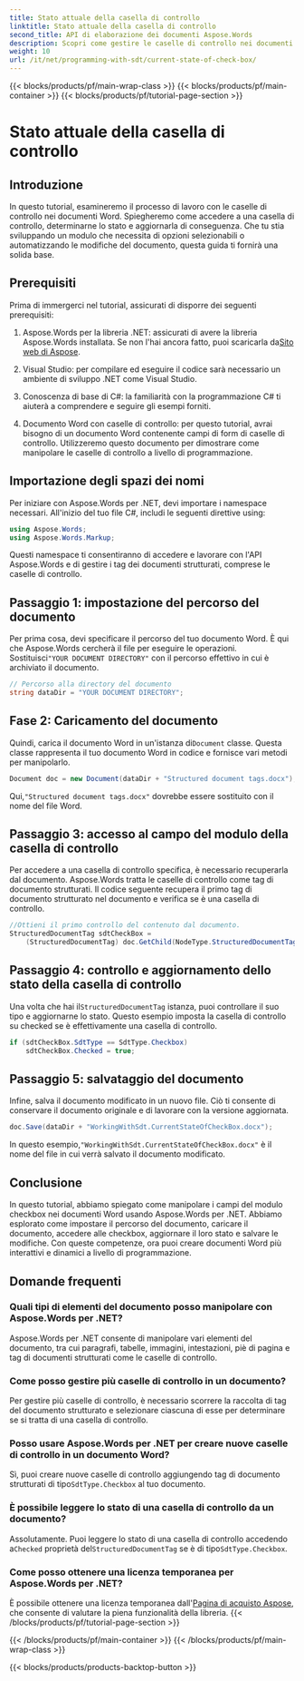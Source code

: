 ```yaml
---
title: Stato attuale della casella di controllo
linktitle: Stato attuale della casella di controllo
second_title: API di elaborazione dei documenti Aspose.Words
description: Scopri come gestire le caselle di controllo nei documenti Word con Aspose.Words per .NET. Questa guida riguarda l'impostazione, l'aggiornamento e il salvataggio delle caselle di controllo a livello di programmazione.
weight: 10
url: /it/net/programming-with-sdt/current-state-of-check-box/
---
```


{{< blocks/products/pf/main-wrap-class >}}
{{< blocks/products/pf/main-container >}}
{{< blocks/products/pf/tutorial-page-section >}}

# Stato attuale della casella di controllo

## Introduzione

In questo tutorial, esamineremo il processo di lavoro con le caselle di controllo nei documenti Word. Spiegheremo come accedere a una casella di controllo, determinarne lo stato e aggiornarla di conseguenza. Che tu stia sviluppando un modulo che necessita di opzioni selezionabili o automatizzando le modifiche del documento, questa guida ti fornirà una solida base.

## Prerequisiti

Prima di immergerci nel tutorial, assicurati di disporre dei seguenti prerequisiti:

1.  Aspose.Words per la libreria .NET: assicurati di avere la libreria Aspose.Words installata. Se non l'hai ancora fatto, puoi scaricarla da[Sito web di Aspose](https://releases.aspose.com/words/net/).

2. Visual Studio: per compilare ed eseguire il codice sarà necessario un ambiente di sviluppo .NET come Visual Studio.

3. Conoscenza di base di C#: la familiarità con la programmazione C# ti aiuterà a comprendere e seguire gli esempi forniti.

4. Documento Word con caselle di controllo: per questo tutorial, avrai bisogno di un documento Word contenente campi di form di caselle di controllo. Utilizzeremo questo documento per dimostrare come manipolare le caselle di controllo a livello di programmazione.

## Importazione degli spazi dei nomi

Per iniziare con Aspose.Words per .NET, devi importare i namespace necessari. All'inizio del tuo file C#, includi le seguenti direttive using:

```csharp
using Aspose.Words;
using Aspose.Words.Markup;
```

Questi namespace ti consentiranno di accedere e lavorare con l'API Aspose.Words e di gestire i tag dei documenti strutturati, comprese le caselle di controllo.

## Passaggio 1: impostazione del percorso del documento

 Per prima cosa, devi specificare il percorso del tuo documento Word. È qui che Aspose.Words cercherà il file per eseguire le operazioni. Sostituisci`"YOUR DOCUMENT DIRECTORY"` con il percorso effettivo in cui è archiviato il documento.

```csharp
// Percorso alla directory del documento
string dataDir = "YOUR DOCUMENT DIRECTORY";
```

## Fase 2: Caricamento del documento

 Quindi, carica il documento Word in un'istanza di`Document` classe. Questa classe rappresenta il tuo documento Word in codice e fornisce vari metodi per manipolarlo.

```csharp
Document doc = new Document(dataDir + "Structured document tags.docx");
```

 Qui,`"Structured document tags.docx"` dovrebbe essere sostituito con il nome del file Word.

## Passaggio 3: accesso al campo del modulo della casella di controllo

Per accedere a una casella di controllo specifica, è necessario recuperarla dal documento. Aspose.Words tratta le caselle di controllo come tag di documento strutturati. Il codice seguente recupera il primo tag di documento strutturato nel documento e verifica se è una casella di controllo.

```csharp
//Ottieni il primo controllo del contenuto dal documento.
StructuredDocumentTag sdtCheckBox =
    (StructuredDocumentTag) doc.GetChild(NodeType.StructuredDocumentTag, 0, true);
```

## Passaggio 4: controllo e aggiornamento dello stato della casella di controllo

 Una volta che hai il`StructuredDocumentTag` istanza, puoi controllare il suo tipo e aggiornarne lo stato. Questo esempio imposta la casella di controllo su checked se è effettivamente una casella di controllo.

```csharp
if (sdtCheckBox.SdtType == SdtType.Checkbox)
    sdtCheckBox.Checked = true;
```

## Passaggio 5: salvataggio del documento

Infine, salva il documento modificato in un nuovo file. Ciò ti consente di conservare il documento originale e di lavorare con la versione aggiornata.

```csharp
doc.Save(dataDir + "WorkingWithSdt.CurrentStateOfCheckBox.docx");
```

 In questo esempio,`"WorkingWithSdt.CurrentStateOfCheckBox.docx"` è il nome del file in cui verrà salvato il documento modificato.

## Conclusione

In questo tutorial, abbiamo spiegato come manipolare i campi del modulo checkbox nei documenti Word usando Aspose.Words per .NET. Abbiamo esplorato come impostare il percorso del documento, caricare il documento, accedere alle checkbox, aggiornare il loro stato e salvare le modifiche. Con queste competenze, ora puoi creare documenti Word più interattivi e dinamici a livello di programmazione.

## Domande frequenti

### Quali tipi di elementi del documento posso manipolare con Aspose.Words per .NET?
Aspose.Words per .NET consente di manipolare vari elementi del documento, tra cui paragrafi, tabelle, immagini, intestazioni, piè di pagina e tag di documenti strutturati come le caselle di controllo.

### Come posso gestire più caselle di controllo in un documento?
Per gestire più caselle di controllo, è necessario scorrere la raccolta di tag del documento strutturato e selezionare ciascuna di esse per determinare se si tratta di una casella di controllo.

### Posso usare Aspose.Words per .NET per creare nuove caselle di controllo in un documento Word?
 Sì, puoi creare nuove caselle di controllo aggiungendo tag di documento strutturati di tipo`SdtType.Checkbox` al tuo documento.

### È possibile leggere lo stato di una casella di controllo da un documento?
 Assolutamente. Puoi leggere lo stato di una casella di controllo accedendo a`Checked` proprietà del`StructuredDocumentTag` se è di tipo`SdtType.Checkbox`.

### Come posso ottenere una licenza temporanea per Aspose.Words per .NET?
 È possibile ottenere una licenza temporanea dall'[Pagina di acquisto Aspose](https://purchase.aspose.com/temporary-license/), che consente di valutare la piena funzionalità della libreria.
{{< /blocks/products/pf/tutorial-page-section >}}

{{< /blocks/products/pf/main-container >}}
{{< /blocks/products/pf/main-wrap-class >}}

{{< blocks/products/products-backtop-button >}}
